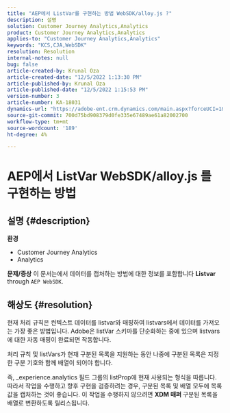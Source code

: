 ```yaml
---
title: "AEP에서 ListVar를 구현하는 방법 WebSDK/alloy.js ?"
description: 설명
solution: Customer Journey Analytics,Analytics
product: Customer Journey Analytics,Analytics
applies-to: "Customer Journey Analytics,Analytics"
keywords: "KCS,CJA,WebSDK"
resolution: Resolution
internal-notes: null
bug: false
article-created-by: Krunal Oza
article-created-date: "12/5/2022 1:13:30 PM"
article-published-by: Krunal Oza
article-published-date: "12/5/2022 1:15:53 PM"
version-number: 3
article-number: KA-18031
dynamics-url: "https://adobe-ent.crm.dynamics.com/main.aspx?forceUCI=1&pagetype=entityrecord&etn=knowledgearticle&id=565bb299-9e74-ed11-81aa-6045bd006c82"
source-git-commit: 700d75bd908379d0fe335e67489ae61a82002700
workflow-type: tm+mt
source-wordcount: '189'
ht-degree: 4%

---
```


# AEP에서 ListVar WebSDK/alloy.js 를 구현하는 방법

## 설명 {#description}

<b>환경</b>
- Customer Journey Analytics
- Analytics



<b>문제/증상</b>
이 문서는에서 데이터를 캡처하는 방법에 대한 정보를 포함합니다 <b>Listvar </b>through `AEP WebSDK`.


## 해상도 {#resolution}


현재 처리 규칙은 컨텍스트 데이터를 listvar와 매핑하여 listvars에서 데이터를 가져오는 가장 좋은 방법입니다. Adobe은 listVar 스키마를 단순화하는 중에 있으며 listvars에 대한 자동 매핑이 완료되면 작동합니다.

처리 규칙 및 listVars가 현재 구분된 목록을 지원하는 동안 나중에 구분된 목록은 지정한 구분 기호와 함께 배열이 되어야 합니다.

즉, _experience.analytics 필드 그룹의 listProp에 현재 사용되는 형식을 따릅니다. 따라서 작업을 수행하고 향후 구현을 검증하려는 경우, 구분된 목록 및 배열 모두에 목록 값을 캡처하는 것이 좋습니다. 이 작업을 수행하지 않으려면 <b>XDM 매퍼 </b>구분된 목록을 배열로 변환하도록 릴리스됩니다.








